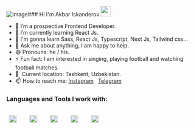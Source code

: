 ![image](https://github.com/iskanderovo3/iskanderovo3/assets/117995945/fdc9a705-7558-49b7-a37f-325c90401b68)### Hi I'm Akbar Iskanderov <img src="https://media.giphy.com/media/hvRJCLFzcasrR4ia7z/giphy.gif" width="27px">


- 🔭 I’m a prospective Frontend Developer.
- 🌱 I’m currently learning React Js.
- 🌱 I'm gonna learn Sass, React Js, Typescript, Next Js, Tailwind css...
- 💬 Ask me about anything, I am happy to help.
- 😄 Pronouns: he / his.
- ⚡ Fun fact: I am interested in singing, playing football and watching football matches.
- 📍 &nbsp;Current location: Tashkent, Uzbekistan.
- 📫 How to reach me: <a href="https://www.instagram.com/iskanderovoff/#">Instagram</a> &nbsp;
  <a href="https://t.me/akbar_iskanderov">Telegram</a>

### Languages and Tools I work with:
<br>
<code> <img src="https://cdn-icons-png.flaticon.com/512/732/732212.png" width="20px"> </code> &nbsp; &nbsp;
<code> <img src="https://cdn-icons-png.flaticon.com/512/732/732190.png" width="20px"> </code> &nbsp; &nbsp;
<code> <img src="https://cdn-icons-png.flaticon.com/512/5968/5968672.png" width="20px"> </code> &nbsp; &nbsp;
<code> <img src="https://cdn-icons-png.flaticon.com/512/5968/5968292.png" width="20px"> </code> &nbsp; &nbsp;
<code> <img src="https://www.flaticon.com/free-icon/sass_5968358?term=sass&page=1&position=2&origin=search&related_id=5968358" width="20px"> </code> &nbsp; &nbsp;





